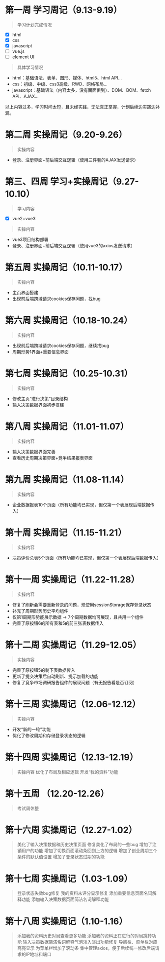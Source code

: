 # 第一周 学习周记（9.13-9.19）
> 学习计划完成情况
- [x] html
- [x] css
- [x] javascript
- [ ] vue.js
- [ ] element UI
> 具体学习情况
- html：基础语法、表单、图形、媒体、html5、html API...
- css：初级、中级、css3高级、RWD、网格布局...
- javascript：基础语法（内容太多，没有面面俱到）、DOM、BOM、fetch API、AJAX...

以上内容过多，学习时间太短，且未经实践，无法真正掌握，计划后续边实践边补漏。

# 第二周 实操周记（9.20-9.26）
> 实操内容
- 登录、注册界面+前后端交互逻辑（使用三件套的AJAX发送请求）

# 第三、四周 学习+实操周记（9.27-10.10）
> 学习内容
- [x] vue2+vue3
> 实操内容
- vue3项目结构部署
- 登录、注册界面+前后端交互逻辑（使用vue3的axios发送请求）

# 第五周 实操周记（10.11-10.17）
> 实操内容
- 主页界面搭建
- 出现前后端跨域请求cookies保存问题，找bug

# 第六周 实操周记（10.18-10.24）
> 实操内容
- 出现前后端跨域请求cookies保存问题，继续找bug
- 周期形势1界面+重要信息界面

# 第七周 实操周记（10.25-10.31）
> 实操内容
- 修改主页“进行决策”目录结构
- 输入决策数据界面初步搭建

# 第八周 实操周记（11.01-11.07）
> 实操内容
- 输入决策数据界面完善
- 查看历史周期决策界面+竞争结果报表界面

# 第九周 实操周记（11.08-11.14）
> 实操内容
- 企业数据报表10个页面（所有功能均已实现，但仅第一个表展现后端数据传入）

# 第十周 实操周记（11.15-11.21）
> 实操内容
- 决策评价总表5个页面（所有功能均已实现，但仅第一个表展现后端数据传入）

# 第十一周 实操周记（11.22-11.28）
> 实操内容
- 修复了刷新会需要重新登录的问题，现使用sessionStorage保存登录状态
- 补充了周期形势历史平均组件
- 仅第1周期形势能展示数据 → 7个周期数据均可展现，且共用一个组件
- 完善了原按钮6的所有表和5的前三张表数据传入

# 第十二周 实操周记（11.29-12.05）
> 实操内容
- 完善了原按钮5的剩下表数据传入
- 更新了提交决策后自动刷新、提示加载的功能
- 修复了竞争市场调研报告组件的展现问题（有无报告看是否订阅）

# 第十三周 实操周记（12.06-12.12）
> 实操内容
- 开发“新的一轮”功能
- 优化了修改周期和存储登录状态的逻辑

# 第十四周 实操周记（12.13-12.19）
> 实操内容
> 优化了布局及相应逻辑
> 开发“我的资料”功能

# 第十五周 （12.20-12.26）
> 考试周休整

# 第十六周 实操周记（12.27-1.02）
> 美化了输入决策数据和历史决策页面
> 修复美化了布局的一些bug
> 增加了注销用户的功能
> 增加了切换页面滚动条回到上方的逻辑
> 增加了创业周期三个条件的默认值设置
> 增加了登录状态过期的功能

# 第十七周 实操周记（1.03-1.09）
> 登录状态失效bug修复
> 我的资料未评分显示修复
> 添加重要信息页面名词解释功能
> 添加输入决策数据页面简洁名词解释功能

# 第十八周 实操周记（1.10-1.16）
> 添加我的资料历史对局查看更多功能
> 添加我的资料正在进行的对局跳转功能
> 输入决策数据简洁名词解释气泡淡入淡出功能修复
> 导航栏、菜单栏对应高亮显示
> 为菜单栏增加了滚动条
> 集中管理axios，便于后续统一修改后端请求的IP地址和端口
